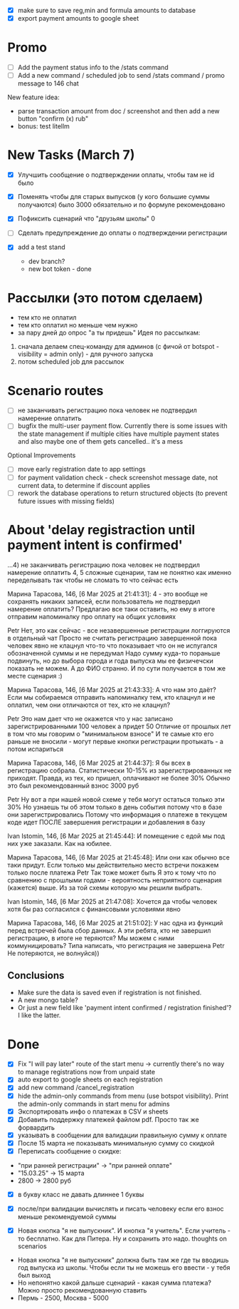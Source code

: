 - [x] make sure to save reg,min and formula amounts to database
- [x] export payment amounts to google sheet

# Promo
- [ ] Add the payment status info to the /stats command
- [ ] Add a new command / scheduled job to send /stats command / promo message to 146 chat

New feature idea:
- parse transaction amount from doc / screenshot and then add a new button "confirm (x) rub"
- bonus: test litellm

# New Tasks (March 7)
- [x] Улучшить сообщение о подтверждении оплаты, чтобы там не id было
- [x] Поменять чтобы для старых выпусков (у кого большие суммы получаются) было 3000 обязательно и по формуле рекомендовано
- [x] Пофиксить сценарий что "друзьям школы" 0
- [ ] Сделать предупреждение до оплаты о подтверждении регистрации

- [x] add a test stand
  - dev branch? 
  - new bot token - done

# Рассылки (это потом сделаем)
- тем кто не оплатил
- тем кто оплатил но меньше чем нужно
- за пару дней до опрос "а ты придешь"
Идея по рассылкам:
1) сначала делаем спец-команду для админов (с фичой от botspot - visibility = admin only) - для ручного запуска
2) потом scheduled job для рассылок

# Scenario routes
- [ ]  не заканчивать регистрацию пока человек не подтвердил намерение оплатить
- [ ] bugfix the multi-user payment flow. Currently there is some issues with the state management if multiple cities have multiple payment states and also maybe one of them gets cancelled.. it's a mess

Optional Improvements
- [ ] move early registration date to app settings
- [ ] for payment validation check - check screenshot message date, not current data, to determine if discount applies
- [ ] rework the database operations to return structured objects (to prevent future issues with missing fields)

# About 'delay registraction until payment intent is confirmed'
...4) не заканчивать регистрацию пока человек не подтвердил намерение оплатить
4, 5 сложные сценарии, там не понятно как именно переделывать так чтобы не сломать то что сейчас есть

Марина Тарасова, 146, [6 Mar 2025 at 21:41:31]:
4 - это вообще не сохранять никаких записей, если пользователь не подтвердил намерение оплатить? Предлагаю все таки оставить, но ему в итоге отправим напоминалку про оплату на общих условиях

Petr
Нет, это как сейчас - все незавершенные регистрации логгируются в отдельный чат
Просто не считать регистрацию завершенной пока человек явно не клацнул что-то что показывает что он не испугался обозначенной суммы и не передумал
Надо сумму куда-то пораньше подвинуть, но до выбора города и года выпуска мы ее физичечски показать не можем. А до ФИО странно.
И по сути получается в том же месте сценария :)

Марина Тарасова, 146, [6 Mar 2025 at 21:43:33]:
А что нам это даёт? Если мы собираемся отправить напоминалку тем, кто клацнул и не оплатил, чем они отличаются от тех, кто не клацнул?

Petr
Это нам дает что не окажется что у нас записано зарегистрированными 100 человек а придет 50
Отличие от прошлых лет в том что мы говорим о "минимальном взносе"
И те самые кто его раньше не вносили - могут первые кнопки регистрации протыкать - а потом испариться

Марина Тарасова, 146, [6 Mar 2025 at 21:44:37]:
Я бы всех в регистрацию собрала. Статистически 10-15% из зарегистрированных не приходят. Правда, из тех, ко пришел, оплачивают не более 30%
Обычно это был рекомендованный взнос 3000 руб

Petr
Ну вот а при нашей новой схеме у тебя могут остаться только эти 30%
Но узнаешь ты об этом только в день события потому что в базе они зарегистрировались
Потому что информация о платеже в текущем коде идет ПОСЛЕ завершения регистрации и добавления в базу

Ivan Istomin, 146, [6 Mar 2025 at 21:45:44]:
И помещение с едой мы под них уже заказали. Как на юбилее.

Марина Тарасова, 146, [6 Mar 2025 at 21:45:48]:
Или они как обычно все таки придут. Если только мы действительно место встречи покажем только после платежа
Petr
Так тоже может быть
Я это к тому что по сравнению с прошлыми годами - вероятность неприятного сценария (кажется) выше. Из за той схемы которую мы решили выбрать.

Ivan Istomin, 146, [6 Mar 2025 at 21:47:08]:
Хочется да чтобы человек хотя бы раз согласился с финансовыми условиями явно

Марина Тарасова, 146, [6 Mar 2025 at 21:51:02]:
У нас одна из функций перед встречей была сбор данных. А эти ребята, кто не завершил регистрацию, в итоге не теряются? Мы можем с ними коммуницировать? Типа написать, что регистрация не завершена
Petr
Не потеряются, не волнуйся))

## Conclusions
- Make sure the data is saved even if registration is not finished.
- A new mongo table? 
- Or just a new field like 'payment intent confirmed / registration finished'? I like the latter.

# Done
- [x] Fix "I will pay later" route of the start menu -> currently there's no way to manage registrations now from unpaid state
- [x] auto export to google sheets on each registration
- [x] add new command /cancel_registration
- [x] hide the admin-only commands from menu (use botspot visibility). Print the admin-only commands in start menu for admins
- [x] Экспортировать инфо о платежах в CSV и sheets
- [x] Добавить поддержку платежей файлом pdf. Просто так же форвардить
- [x] указывать в сообщении для валидации правильную сумму к оплате
- [x] После 15 марта не показывать минимальную сумму со скидкой
- [x] Переписать сообщение о скидке:
- "при ранней регистрации" -> "при ранней оплате"
- "15.03.25" -> 15 марта
- 2800 -> 2800 руб
- [x]  в букву класс не давать длиннее 1 буквы
- [x] после/при валидации вычислять и писать человеку если его взнос меньше рекомендуемой суммы

- [x]  Новая кнопка "я не выпускник". И кнопка "я учитель". Если учитель - то бесплатно. Как для Питера. Ну и сохранить это надо.
  thoughts on scenarios
- Новая кнопка "я не выпускник" должна быть там же где ты вводишь год выпуска из школы. Чтобы если ты не можешь его ввести - у тебя был выход
- Но непонятно какой дальше сценарий - какая сумма платежа? Можно просто рекомендованную ставить
- Пермь - 2500, Москва - 5000